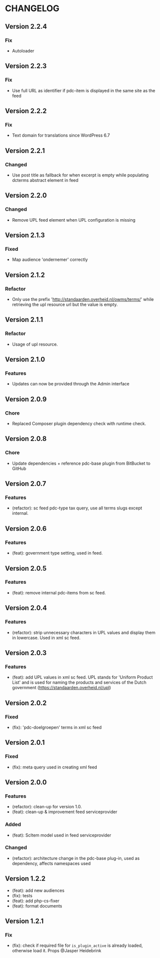 # CHANGELOG

## Version 2.2.4

### Fix

- Autoloader

## Version 2.2.3

### Fix

- Use full URL as identifier if pdc-item is displayed in the same site as the feed

## Version 2.2.2

### Fix

- Text domain for translations since WordPress 6.7

## Version 2.2.1

### Changed

- Use post title as fallback for when excerpt is empty while populating dcterms abstract element in feed

## Version 2.2.0

### Changed

- Remove UPL feed element when UPL configuration is missing

## Version 2.1.3

### Fixed

- Map audience 'ondernemer' correctly

## Version 2.1.2

### Refactor

- Only use the prefix '<http://standaarden.overheid.nl/owms/terms/>' while retrieving the upl resource url but the value is empty.

## Version 2.1.1

### Refactor

- Usage of upl resource.

## Version 2.1.0

### Features

- Updates can now be provided through the Admin interface

## Version 2.0.9

### Chore

- Replaced Composer plugin dependency check with runtime check.

## Version 2.0.8

### Chore

- Update dependencies + reference pdc-base plugin from BitBucket to GitHub

## Version 2.0.7

### Features

- (refactor): sc feed pdc-type tax query, use all terms slugs except internal.

## Version 2.0.6

### Features

- (feat): government type setting, used in feed.

## Version 2.0.5

### Features

- (feat): remove internal pdc-items from sc feed.

## Version 2.0.4

### Features

- (refactor): strip unnecessary characters in UPL values and display them in lowercase. Used in xml sc feed.

## Version 2.0.3

### Features

- (feat): add UPL values in xml sc feed. UPL stands for 'Uniform Product List' and is used for naming the products and services of the Dutch government (<https://standaarden.overheid.nl/upl>)

## Version 2.0.2

### Fixed

- (fix): 'pdc-doelgroepen' terms in xml sc feed

## Version 2.0.1

### Fixed

- (fix): meta query used in creating xml feed

## Version 2.0.0

### Features

- (refactor): clean-up for version 1.0.
- (feat): clean-up & improvement feed serviceprovider

### Added

- (feat): ScItem model used in feed serviceprovider

### Changed

- (refactor): architecture change in the pdc-base plug-in, used as dependency, affects namespaces used

## Version 1.2.2

- (feat): add new audiences
- (fix): tests
- (feat): add php-cs-fixer
- (feat): format documents

## Version 1.2.1

### Fix

- (fix): check if required file for `is_plugin_active` is already loaded, otherwise load it. Props @Jasper Heidebrink
